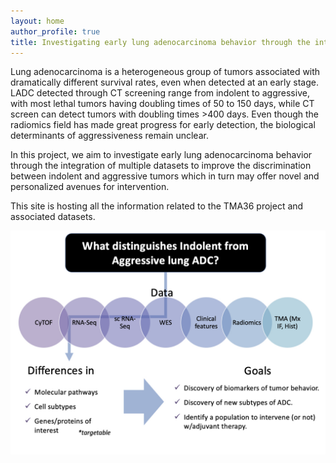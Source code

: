 ```yaml
---
layout: home
author_profile: true
title: Investigating early lung adenocarcinoma behavior through the integration of multiple datasets
---
```


Lung adenocarcinoma is a heterogeneous group of tumors associated with dramatically different survival rates, even when detected at an early stage. LADC detected through CT screening range from indolent to aggressive, with most lethal tumors having doubling times of 50 to 150 days, while CT screen can detect tumors with doubling times >400 days. Even though the radiomics field has made great progress for early detection, the biological determinants of aggressiveness remain unclear. 

In this project, we aim to investigate early lung adenocarcinoma behavior through the integration of multiple datasets to improve the discrimination between indolent and aggressive tumors which in turn may offer novel and personalized avenues for intervention.

This site is hosting all the information related to the TMA36 project and associated datasets.

![scheme](/assets/images/scheme.jpg)

